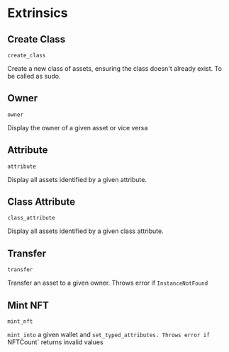 # Extrinsics

## Create Class

`create_class`

Create a new class of assets, ensuring the class doesn't already exist.
To be called as sudo.

## Owner

`owner`

Display the owner of a given asset or vice versa

## Attribute

`attribute`

Display all assets identified by a given attribute.

## Class Attribute

`class_attribute`

Display all assets identified by a given class attribute.

## Transfer

`transfer`

Transfer an asset to a given owner.
Throws error if `InstanceNotFound`

## Mint NFT

`mint_nft`

`mint_into` a given wallet and `set_typed_attributes.
Throws error if `NFTCount` returns invalid values